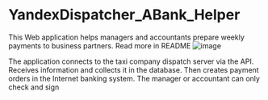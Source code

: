 # YandexDispatcher_ABank_Helper
This Web application helps managers and accountants prepare weekly payments to business partners. Read more in README
![image](https://user-images.githubusercontent.com/66417801/189858269-7082df3f-476d-4899-ad0e-daadea9a9dda.png)

The application connects to the taxi company dispatch server via the API. Receives information and collects it in the database. Then creates payment orders in the Internet banking system. The manager or accountant can only check and sign
